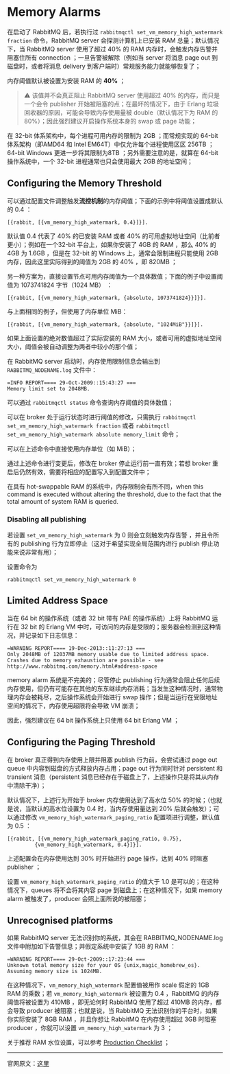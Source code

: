 
# Memory Alarms

在启动了 RabbitMQ 后，若执行过 `rabbitmqctl set_vm_memory_high_watermark fraction` 命令，RabbitMQ server 会探测计算机上已安装 RAM 总量；默认情况下，当 RabbitMQ server 使用了超过 40% 的 RAM 内存时，会触发内存告警并阻塞住所有 connection ；一旦告警被解除（例如当 server 将消息 page out 到磁盘时，或者将消息 delivery 到客户端时）常规服务能力就能够恢复了；

内存阈值默认被设置为安装 RAM 的 **40%** ；

> ⚠️ 该值并不会真正阻止 RabbitMQ server 使用超过 40% 的内存，而只是一个会令 publisher 开始被阻塞的点；在最坏的情况下，由于 Erlang 垃圾回收器的原因，可能会导致内存使用量被 double（默认情况下为 RAM 的 80%）；因此强烈建议开启操作系统本身的 swap 或 page 功能；

在 32-bit 体系架构中，每个进程可用内存的限制为 2GB ；而常规实现的 64-bit 体系架构（即AMD64 和 Intel EM64T）中仅允许每个进程使用区区 256TB ；64-bit Windows 更进一步将其限制为8TB ；另外需要注意的是，就算在 64-bit 操作系统中，一个 32-bit 进程通常也只会使用最大 2GB 的地址空间；

## Configuring the Memory Threshold

可以通过配置文件调整触发**流控机制**的内存阈值；下面的示例中将阈值设置成默认的 0.4 ：

```shell
[{rabbit, [{vm_memory_high_watermark, 0.4}]}].
```

默认值 0.4 代表了 40% 的已安装 RAM 或者 40% 的可用虚拟地址空间（比前者更小）；例如在一个32-bit 平台上，如果你安装了 4GB 的 RAM ，那么 40% 的 4GB 为 1.6GB ，但是在 32-bit 的 Windows 上，通常会限制进程只能使用 2GB 内存，因此这里实际得到的阈值为 2GB 的 40% ，即 820MB ；

另一种方案为，直接设置节点可用内存阈值为一个具体数值；下面的例子中设置阈值为 1073741824 字节（1024 MB） ：

```shell
[{rabbit, [{vm_memory_high_watermark, {absolute, 1073741824}}]}].
```

与上面相同的例子，但使用了内存单位 MiB：

```shell
[{rabbit, [{vm_memory_high_watermark, {absolute, "1024MiB"}}]}].
```

如果上面设置的绝对数值超过了实际安装的 RAM 大小，或者可用的虚拟地址空间大小，阈值会被自动调整为两者中较小的那个值；

在 RabbitMQ server 启动时，内存使用限制信息会输出到 `RABBITMQ_NODENAME.log` 文件中：

```shell
=INFO REPORT==== 29-Oct-2009::15:43:27 ===
Memory limit set to 2048MB.
```

可以通过 `rabbitmqctl status` 命令查询内存阈值的具体数值；

可以在 broker 处于运行状态时进行阈值的修改，只需执行 `rabbitmqctl set_vm_memory_high_watermark fraction` 或者 `rabbitmqctl set_vm_memory_high_watermark absolute memory_limit` 命令；

可以在上述命令中直接使用内存单位（如 MiB）；

通过上述命令进行变更后，修改在 broker 停止运行前一直有效；若想 broker 重启后仍然有效，需要将相应的配置写入到配置文件中；

在具有 hot-swappable RAM 的系统中，内存限制会有所不同，when this command is executed without altering the threshold, due to the fact that the total amount of system RAM is queried.

### Disabling all publishing

若设置 `set_vm_memory_high_watermark` 为 0 则会立刻触发内存告警 ，并且令所有的 publishing 行为立即停止（这对于希望实现全局范围内进行 publish 停止功能来说非常有用）；

设置命令为
```shell
rabbitmqctl set_vm_memory_high_watermark 0
```

## Limited Address Space

当在 64 bit 的操作系统（或者 32 bit 带有 PAE 的操作系统）上将 RabbitMQ 运行在 32 bit 的 Erlang VM 中时，可访问的内存是受限的；服务器会检测到这种情况，并记录如下日志信息：

```shell
=WARNING REPORT==== 19-Dec-2013::11:27:13 ===
Only 2048MB of 12037MB memory usable due to limited address space.
Crashes due to memory exhaustion are possible - see
http://www.rabbitmq.com/memory.html#address-space
```

memory alarm 系统是不完美的；尽管停止 publishing 行为通常会阻止任何后续内存使用，但仍有可能存在其他的东东继续内存消耗；当发生这种情况时，通常物理内存会被耗尽，之后操作系统会开始进行 swap 操作；但是当运行在受限地址空间的情况下，内存使用超限将会导致 VM 崩溃；

因此，强烈建议在  64 bit 操作系统上只使用 64 bit Erlang VM ；


## Configuring the Paging Threshold

在 broker 真正得到内存使用上限并阻塞 publish 行为前，会尝试通过 page out queue 中内容到磁盘的方式释放内存占用；page out 行为同时针对 persistent 和 transient 消息（persistent 消息已经存在于磁盘上了，上述操作只是将其从内存中清除干净）；

默认情况下，上述行为开始于 broker 内存使用达到了高水位 50% 的时候；（也就是说，当默认的高水位设置为 0.4 时，当内存使用量达到 20% 后就会触发）；可以通过修改 `vm_memory_high_watermark_paging_ratio` 配置项进行调整，默认值为 0.5 ：

```shell
[{rabbit, [{vm_memory_high_watermark_paging_ratio, 0.75},
         {vm_memory_high_watermark, 0.4}]}].
```

上述配置会在内存使用达到 30% 时开始进行 page 操作，达到 40% 时阻塞 publisher ；

设置 `vm_memory_high_watermark_paging_ratio` 的值大于 1.0 是可以的；在这种情况下，queues 将不会将其内容 page 到磁盘上；在这种情况下，如果 memory alarm 被触发了，producer  会照上面所说的被阻塞；


## Unrecognised platforms

如果 RabbitMQ server 无法识别你的系统，其会在 RABBITMQ_NODENAME.log 文件中附加如下告警信息；并假定系统中安装了 1GB 的 RAM ：

```shell
=WARNING REPORT==== 29-Oct-2009::17:23:44 ===
Unknown total memory size for your OS {unix,magic_homebrew_os}. Assuming memory size is 1024MB.
```

在这种情况下，`vm_memory_high_watermark` 配置值被用作 scale 假定的 1GB RAM 的乘数；若 `vm_memory_high_watermark` 被设置为 0.4 ，RabbitMQ 的内存阈值将被设置为 410MB ，即无论何时 RabbitMQ 使用了超过 410MB 的内存，都会导致 producer 被阻塞；也就是说，当 RabbitMQ 无法识别你的平台时，如果你实际安装了 8GB RAM ，并且你想让 RabbitMQ 在内存使用超过 3GB 时阻塞 producer ，你就可以设置 `vm_memory_high_watermark` 为 3 ；


关于推荐 RAM 水位设置，可以参考 [Production Checklist](http://www.rabbitmq.com/production-checklist.html) ；


----------

官网原文：[这里](http://www.rabbitmq.com/memory.html)